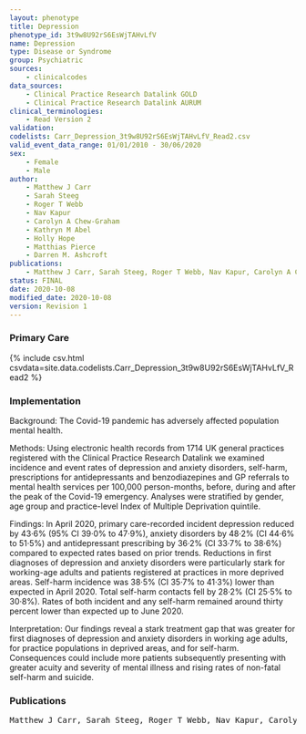 ```yaml
---
layout: phenotype
title: Depression
phenotype_id: 3t9w8U92rS6EsWjTAHvLfV
name: Depression
type: Disease or Syndrome
group: Psychiatric
sources: 
    - clinicalcodes
data_sources:
    - Clinical Practice Research Datalink GOLD
    - Clinical Practice Research Datalink AURUM	
clinical_terminologies:
    - Read Version 2
validation:
codelists: Carr_Depression_3t9w8U92rS6EsWjTAHvLfV_Read2.csv
valid_event_data_range: 01/01/2010 - 30/06/2020 
sex:
    - Female
    - Male
author:
    - Matthew J Carr
    - Sarah Steeg
    - Roger T Webb
    - Nav Kapur
    - Carolyn A Chew-Graham
    - Kathryn M Abel
    - Holly Hope
    - Matthias Pierce
    - Darren M. Ashcroft   
publications:
    - Matthew J Carr, Sarah Steeg, Roger T Webb, Nav Kapur, Carolyn A Chew-Graham, Kathryn M Abel, Holly Hope, Matthias Pierce, Darren M. Ashcroft, Primary care contact for mental illness and self-harm before during and after the peak of the Covid-19 pandemic in the UK cohort study of 13 million individual. PrePrint not peer reviewed, 2020.
status: FINAL
date: 2020-10-08
modified_date: 2020-10-08
version: Revision 1
---
```


### Primary Care

{% include csv.html csvdata=site.data.codelists.Carr_Depression_3t9w8U92rS6EsWjTAHvLfV_Read2 %}

### Implementation

Background:
The Covid-19 pandemic has adversely affected population mental health.

Methods:
Using electronic health records from 1714 UK general practices registered with the Clinical Practice Research Datalink we examined incidence and event rates of depression and anxiety disorders, self-harm, prescriptions for antidepressants and benzodiazepines and GP referrals to mental health services per 100,000 person-months, before, during and after the peak of the Covid-19 emergency. Analyses were stratified by gender, age group and practice-level Index of Multiple Deprivation quintile.

Findings:
In April 2020, primary care-recorded incident depression reduced by 43·6% (95% CI 39·0% to 47·9%), anxiety disorders by 48·2% (CI 44·6% to 51·5%) and antidepressant prescribing by 36·2% (CI 33·7% to 38·6%) compared to expected rates based on prior trends. Reductions in first diagnoses of depression and anxiety disorders were particularly stark for working-age adults and patients registered at practices in more deprived areas. Self-harm incidence was 38·5% (CI 35·7% to 41·3%) lower than expected in April 2020. Total self-harm contacts fell by 28·2% (CI 25·5% to 30·8%). Rates of both incident and any self-harm remained around thirty percent lower than expected up to June 2020.

Interpretation:
Our findings reveal a stark treatment gap that was greater for first diagnoses of depression and anxiety disorders in working age adults, for practice populations in deprived areas, and for self-harm. Consequences could include more patients subsequently presenting with greater acuity and severity of mental illness and rising rates of non-fatal self-harm and suicide.

### Publications

<pre>
Matthew J Carr, Sarah Steeg, Roger T Webb, Nav Kapur, Carolyn A Chew-Graham, Kathryn M Abel, Holly Hope, Matthias Pierce, Darren M. Ashcroft, Primary care contact for mental illness and self-harm before during and after the peak of the Covid-19 pandemic in the UK cohort study of 13 million individual. PrePrint not peer reviewed, 2020.
</pre>

